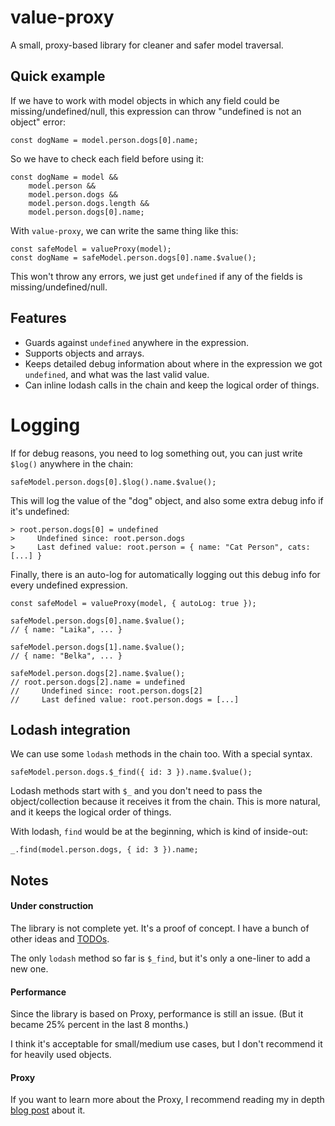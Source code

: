 # value-proxy

A small, proxy-based library for cleaner and safer model traversal.

## Quick example

If we have to work with model objects in which any field could be missing/undefined/null, this expression can throw "undefined is not an object" error:

    const dogName = model.person.dogs[0].name;
    
So we have to check each field before using it:

    const dogName = model &&
        model.person && 
        model.person.dogs && 
        model.person.dogs.length && 
        model.person.dogs[0].name;

With `value-proxy`, we can write the same thing like this:

    const safeModel = valueProxy(model);
    const dogName = safeModel.person.dogs[0].name.$value();
    
This won't throw any errors, we just get `undefined` if any of the fields is missing/undefined/null.


## Features

* Guards against `undefined` anywhere in the expression.
* Supports objects and arrays.
* Keeps detailed debug information about where in the expression we got `undefined`, and what was the last valid value.
* Can inline lodash calls in the chain and keep the logical order of things.


# Logging

If for debug reasons, you need to log something out, you can just write `$log()` anywhere in the chain:

    safeModel.person.dogs[0].$log().name.$value();

This will log the value of the "dog" object, and also some extra debug info if it's undefined:

    > root.person.dogs[0] = undefined
    >     Undefined since: root.person.dogs
    >     Last defined value: root.person = { name: "Cat Person", cats: [...] }


Finally, there is an auto-log for automatically logging out this debug info for every undefined expression.

    const safeModel = valueProxy(model, { autoLog: true });
    
    safeModel.person.dogs[0].name.$value();
    // { name: "Laika", ... }
    
    safeModel.person.dogs[1].name.$value();
    // { name: "Belka", ... }
    
    safeModel.person.dogs[2].name.$value();
    // root.person.dogs[2].name = undefined
    //     Undefined since: root.person.dogs[2]
    //     Last defined value: root.person.dogs = [...]


## Lodash integration

We can use some `lodash` methods in the chain too. With a special syntax.

    safeModel.person.dogs.$_find({ id: 3 }).name.$value();
    
Lodash methods start with `$_` and you don't need to pass the object/collection because it receives it from the chain. This is more natural, and it keeps the logical order of things. 

With lodash, `find` would be at the beginning, which is kind of inside-out:

    _.find(model.person.dogs, { id: 3 }).name;


## Notes

#### Under construction

The library is not complete yet. It's a proof of concept. I have a bunch of other ideas and [TODOs](https://github.com/zordone/value-proxy/blob/master/TODO.md).

The only `lodash` method so far is `$_find`, but it's only a one-liner to add a new one.

#### Performance

Since the library is based on Proxy, performance is still an issue. (But it became 25% percent in the last 8 months.)

I think it's acceptable for small/medium use cases, but I don't recommend it for heavily used objects.

#### Proxy

If you want to learn more about the Proxy, I recommend reading my in depth [blog post](http://dealwithjs.io/es6-features-10-use-cases-for-proxy/) about it.